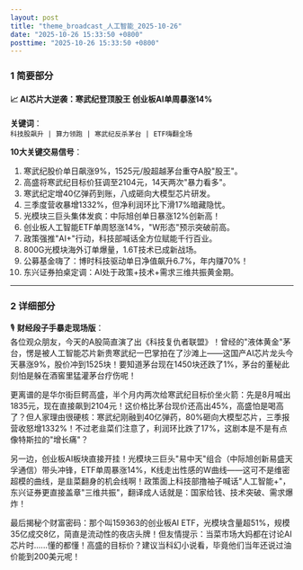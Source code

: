 ```yaml
---
layout: post
title: "theme_broadcast_人工智能_2025-10-26"
date: "2025-10-26 15:33:50 +0800"
posttime: "2025-10-26 15:33:50 +0800"
---
```


### 1 简要部分
#### 📈 AI芯片大逆袭：寒武纪登顶股王 创业板AI单周暴涨14%
**关键词**：  
`科技股飙升 | 算力领跑 | 寒武纪反杀茅台 | ETF嗨翻全场`

**10大关键交易信号**：
1. 寒武纪股价单日飙涨9%，1525元/股超越茅台重夺A股"股王"。  
2. 高盛将寒武纪目标价狂调至2104元，14天两次"暴力看多"。  
3. 寒武纪定增40亿弹药到账，八成砸向大模型芯片研发。  
4. 三季度营收暴增1332%，但净利润环比下滑17%暗藏隐忧。  
5. 光模块三巨头集体发疯：中际旭创单日暴涨12%创新高！  
6. 创业板人工智能ETF单周怒涨14%，"W形态"预示突破前高。  
7. 政策强推"AI+"行动，科技部喊话全方位赋能千行百业。  
8. 800G光模块海外订单爆量，1.6T技术已成新战场。  
9. 公募基金嗨了：博时科技驱动单日净值飙升6.7%，年内赚70%！  
10. 东兴证券拍桌定调：AI处于政策+技术+需求三维共振黄金期。  

---

### 2 详细部分
🎙️ **财经段子手暴走现场版**：  
各位观众朋友，今天的A股简直演了出《科技复仇者联盟》！曾经的"液体黄金"茅台，愣是被人工智能芯片新贵寒武纪一巴掌拍在了沙滩上——这国产AI芯片龙头今天暴涨9%，股价冲到1525块！要知道茅台现在1450块还跌了1%，茅台的董秘此刻怕是躲在酒窖里猛灌茅台疗伤呢！  

更离谱的是华尔街巨鳄高盛，半个月内两次给寒武纪目标价坐火箭：先是8月喊出1835元，现在直接飙到2104元！这价格比茅台现价还高出45%，高盛怕是喝高了？但人家理由很硬核：寒武纪刚融到40亿弹药，80%砸向大模型芯片，三季报营收怒增1332%！不过老韭菜们注意了，利润环比跌了17%，这剧本是不是有点像特斯拉的"增长痛"？  

另一边，创业板AI板块直接开挂！光模块三巨头"易中天"组合（中际旭创新易盛天孚通信）带头冲锋，ETF单周暴涨14%，K线走出性感的W曲线——这可不是维密超模的曲线，是韭菜翻身的机会线啊！政策面上科技部撸袖子喊话"人工智能+"，东兴证券更直接盖章"三维共振"，翻译成人话就是：国家给钱、技术突破、需求爆炸！  

最后揭秘个财富密码：那个叫159363的创业板AI ETF，光模块含量超51%，规模35亿成交8亿，简直是流动性的夜店头牌！但友情提示：当菜市场大妈都在讨论AI芯片时......懂的都懂！高盛的目标价？建议当科幻小说看，毕竟他们当年还说过油价能到200美元呢！